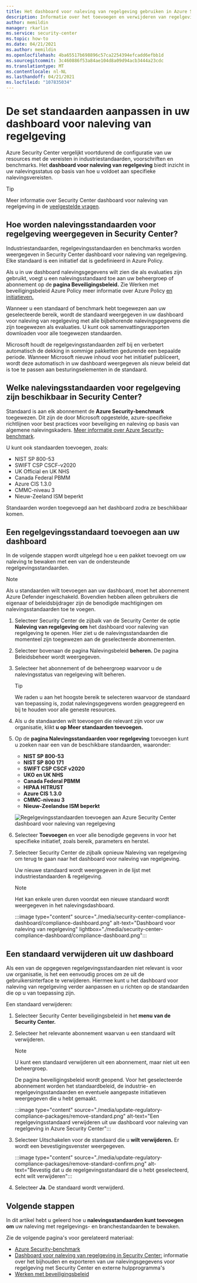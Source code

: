 ```yaml
---
title: Het dashboard voor naleving van regelgeving gebruiken in Azure Security Center
description: Informatie over het toevoegen en verwijderen van regelgevingsstandaarden vanuit het dashboard voor naleving van regelgeving in Security Center
author: memildin
manager: rkarlin
ms.service: security-center
ms.topic: how-to
ms.date: 04/21/2021
ms.author: memildin
ms.openlocfilehash: 4ba65517b698896c57ca2254394efcadd6efbb1d
ms.sourcegitcommit: 3c460886f53a84ae104d8a09d94acb3444a23cdc
ms.translationtype: MT
ms.contentlocale: nl-NL
ms.lasthandoff: 04/21/2021
ms.locfileid: "107835034"
---
```

# <a name="customize-the-set-of-standards-in-your-regulatory-compliance-dashboard"></a>De set standaarden aanpassen in uw dashboard voor naleving van regelgeving

Azure Security Center vergelijkt voortdurend de configuratie van uw resources met de vereisten in industriestandaarden, voorschriften en benchmarks. Het **dashboard voor naleving van regelgeving** biedt inzicht in uw nalevingsstatus op basis van hoe u voldoet aan specifieke nalevingsvereisten.

> [!TIP]
> Meer informatie over Security Center dashboard voor naleving van regelgeving in de [veelgestelde vragen](security-center-compliance-dashboard.md#faq---regulatory-compliance-dashboard).

## <a name="how-are-regulatory-compliance-standards-represented-in-security-center"></a>Hoe worden nalevingsstandaarden voor regelgeving weergegeven in Security Center?

Industriestandaarden, regelgevingsstandaarden en benchmarks worden weergegeven in Security Center dashboard voor naleving van regelgeving. Elke standaard is een initiatief dat is gedefinieerd in Azure Policy.

Als u in uw dashboard nalevingsgegevens wilt zien die als evaluaties zijn gebruikt, voegt u een nalevingsstandaard toe aan uw beheergroep of abonnement op de **pagina Beveiligingsbeleid.** Zie Werken met beveiligingsbeleid Azure Policy meer informatie over Azure Policy [en initiatieven.](tutorial-security-policy.md)

Wanneer u een standaard of benchmark hebt toegewezen aan uw geselecteerde bereik, wordt de standaard weergegeven in uw dashboard voor naleving van regelgeving met alle bijbehorende nalevingsgegevens die zijn toegewezen als evaluaties. U kunt ook samenvattingsrapporten downloaden voor alle toegewezen standaarden.

Microsoft houdt de regelgevingsstandaarden zelf bij en verbetert automatisch de dekking in sommige pakketten gedurende een bepaalde periode. Wanneer Microsoft nieuwe inhoud voor het initiatief publiceert, wordt deze automatisch in uw dashboard weergegeven als nieuw beleid dat is toe te passen aan besturingselementen in de standaard.


## <a name="what-regulatory-compliance-standards-are-available-in-security-center"></a>Welke nalevingsstandaarden voor regelgeving zijn beschikbaar in Security Center?

Standaard is aan elk abonnement de **Azure Security-benchmark** toegewezen. Dit zijn de door Microsoft opgestelde, azure-specifieke richtlijnen voor best practices voor beveiliging en naleving op basis van algemene nalevingskaders. [Meer informatie over Azure Security-benchmark](https://docs.microsoft.com/security/benchmark/azure/introduction).

U kunt ook standaarden toevoegen, zoals:

- NIST SP 800-53
- SWIFT CSP CSCF-v2020
- UK Official en UK NHS
- Canada Federal PBMM
- Azure CIS 1.3.0
- CMMC-niveau 3
- Nieuw-Zeeland ISM beperkt

Standaarden worden toegevoegd aan het dashboard zodra ze beschikbaar komen.


## <a name="add-a-regulatory-standard-to-your-dashboard"></a>Een regelgevingsstandaard toevoegen aan uw dashboard

In de volgende stappen wordt uitgelegd hoe u een pakket toevoegt om uw naleving te bewaken met een van de ondersteunde regelgevingsstandaarden.

> [!NOTE]
> Als u standaarden wilt toevoegen aan uw dashboard, moet het abonnement Azure Defender ingeschakeld. Bovendien hebben alleen gebruikers die eigenaar of beleidsbijdrager zijn de benodigde machtigingen om nalevingsstandaarden toe te voegen. 

1. Selecteer Security Center de zijbalk van de Security Center de optie **Naleving van regelgeving om** het dashboard voor naleving van regelgeving te openen. Hier ziet u de nalevingsstandaarden die momenteel zijn toegewezen aan de geselecteerde abonnementen.   

1. Selecteer bovenaan de pagina Nalevingsbeleid **beheren.** De pagina Beleidsbeheer wordt weergegeven.

1. Selecteer het abonnement of de beheergroep waarvoor u de nalevingsstatus van regelgeving wilt beheren. 

    > [!TIP]
    > We raden u aan het hoogste bereik te selecteren waarvoor de standaard van toepassing is, zodat nalevingsgegevens worden geaggregeerd en bij te houden voor alle geneste resources. 

1. Als u de standaarden wilt toevoegen die relevant zijn voor uw organisatie, klikt **u op Meer standaarden toevoegen.** 

1. Op de **pagina Nalevingsstandaarden voor regelgeving** toevoegen kunt u zoeken naar een van de beschikbare standaarden, waaronder:

    - **NIST SP 800-53**
    - **NIST SP 800 171**
    - **SWIFT CSP CSCF v2020**
    - **UKO en UK NHS**
    - **Canada Federal PBMM**
    - **HIPAA HITRUST**
    - **Azure CIS 1.3.0**
    - **CMMC-niveau 3**
    - **Nieuw-Zeelandse ISM beperkt**
    
    ![Regelgevingsstandaarden toevoegen aan Azure Security Center dashboard voor naleving van regelgeving](./media/update-regulatory-compliance-packages/dynamic-regulatory-compliance-additional-standards.png)

1. Selecteer **Toevoegen** en voer alle benodigde gegevens in voor het specifieke initiatief, zoals bereik, parameters en herstel.

1. Selecteer Security Center de zijbalk opnieuw  Naleving van regelgeving om terug te gaan naar het dashboard voor naleving van regelgeving.

    Uw nieuwe standaard wordt weergegeven in de lijst met industriestandaarden & regelgeving. 

    > [!NOTE]
    > Het kan enkele uren duren voordat een nieuwe standaard wordt weergegeven in het nalevingsdashboard.

    :::image type="content" source="./media/security-center-compliance-dashboard/compliance-dashboard.png" alt-text="Dashboard voor naleving van regelgeving" lightbox="./media/security-center-compliance-dashboard/compliance-dashboard.png":::

## <a name="remove-a-standard-from-your-dashboard"></a>Een standaard verwijderen uit uw dashboard

Als een van de opgegeven regelgevingsstandaarden niet relevant is voor uw organisatie, is het een eenvoudig proces om ze uit de gebruikersinterface te verwijderen. Hiermee kunt u het dashboard voor naleving van regelgeving verder aanpassen en u richten op de standaarden die op u van toepassing zijn.

Een standaard verwijderen:

1. Selecteer Security Center beveiligingsbeleid in het **menu van de Security Center.**

1. Selecteer het relevante abonnement waarvan u een standaard wilt verwijderen.

    > [!NOTE]
    > U kunt een standaard verwijderen uit een abonnement, maar niet uit een beheergroep. 

    De pagina beveiligingsbeleid wordt geopend. Voor het geselecteerde abonnement worden het standaardbeleid, de industrie- en regelgevingsstandaarden en eventuele aangepaste initiatieven weergegeven die u hebt gemaakt.

    :::image type="content" source="./media/update-regulatory-compliance-packages/remove-standard.png" alt-text="Een regelgevingsstandaard verwijderen uit uw dashboard voor naleving van regelgeving in Azure Security Center":::

1. Selecteer Uitschakelen voor de standaard die u **wilt verwijderen.** Er wordt een bevestigingsvenster weergegeven.

    :::image type="content" source="./media/update-regulatory-compliance-packages/remove-standard-confirm.png" alt-text="Bevestig dat u de regelgevingsstandaard die u hebt geselecteerd, echt wilt verwijderen":::

1. Selecteer **Ja**. De standaard wordt verwijderd. 


## <a name="next-steps"></a>Volgende stappen

In dit artikel hebt u geleerd hoe u **nalevingsstandaarden kunt toevoegen om** uw naleving met regelgevings- en branchestandaarden te bewaken.

Zie de volgende pagina's voor gerelateerd materiaal:

- [Azure Security-benchmark](https://docs.microsoft.com/security/benchmark/azure/introduction)
- [Dashboard voor naleving van regelgeving in Security Center:](security-center-compliance-dashboard.md) informatie over het bijhouden en exporteren van uw nalevingsgegevens voor regelgeving met Security Center en externe hulpprogramma's
- [Werken met beveiligingsbeleid](tutorial-security-policy.md)